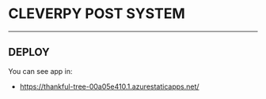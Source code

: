 # CLEVERPY POST SYSTEM

___
## DEPLOY
You can see app in: 
* https://thankful-tree-00a05e410.1.azurestaticapps.net/